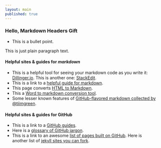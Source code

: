 ```yaml
---
layout: main
published: true
---
```


### Hello, Markdown Headers Gift

* This is a bullet point.

This is just plain paragraph text.

#### Helpful sites & guides for *markdown*

* This is a helpful tool for seeing your markdown code as you write it: [Dillinger.io](http://dillinger.io). This is another one: [StackEdit](https://stackedit.io/editor).
* This is a link to a [helpful guide for markdown](https://guides.github.com/features/mastering-markdown/). 
* This page converts [HTML to Markdown](http://domchristie.github.io/to-markdown/).
* This a [Word to markdown conversion tool](http://word-to-markdown.herokuapp.com/).
* Some lesser known features of [GitHub-flavored markdown collected by @tiimgreen](https://github.com/tiimgreen/github-cheat-sheet).

#### Helpful sites & guides for GitHub

* This is a link to a [GitHub guides](https://guides.github.com/features/mastering-markdown/). 
* Here is a [glossary of GitHub jargon](https://help.github.com/articles/github-glossary/).
* This is a link to an awesome [list of pages built on GitHub](http://gsa.github.io/Open-Data-Collaboration-Sandbox/website_examples/). Here is another list of [jekyll sites you can fork](https://github.com/jekyll/jekyll/wiki/Sites).
